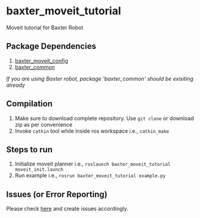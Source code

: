 # baxter_moveit_tutorial
Moveit tutorial for Baxter Robot

## Package Dependencies
1. [baxter_moveit_config](http://wiki.ros.org/baxter_moveit_config)
1. [baxter_common](https://github.com/RethinkRobotics/baxter_common)

*If you are using Baxter robot, package 'baxter_common' should be exisiting already*

## Compilation
1. Make sure to download complete repository. Use `git clone` or download zip as per convenience
1. Invoke `catkin` tool while inside ros workspace i.e., `catkin_make`

## Steps to run
1. Initialize moveit planner i.e., `roslaunch baxter_moveit_tutorial moveit_init.launch`
1. Run example i.e., `rosrun baxter_moveit_tutorial example.py`

## Issues (or Error Reporting)
Please check [here](https://github.com/ravijo/baxter_moveit_tutorial/issues) and create issues accordingly.
